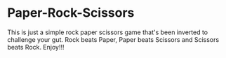 # Paper-Rock-Scissors

This is just a simple rock paper scissors game that's been inverted to challenge your gut. Rock beats Paper, Paper beats Scissors and Scissors beats Rock. Enjoy!!!